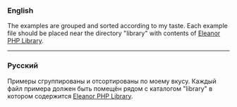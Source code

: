 ### English
The examples are grouped and sorted according to my taste. Each example file should be placed near the directory "library" with contents of [Eleanor PHP Library](https://github.com/Sunvas/eleanor-php-library).

---
### Русский
Примеры сгруппированы и отсортированы по моему вкусу. Каждый файл примера должен быть помещён рядом с каталогом "library" в котором содержится [Eleanor PHP Library](https://github.com/Sunvas/eleanor-php-library).
